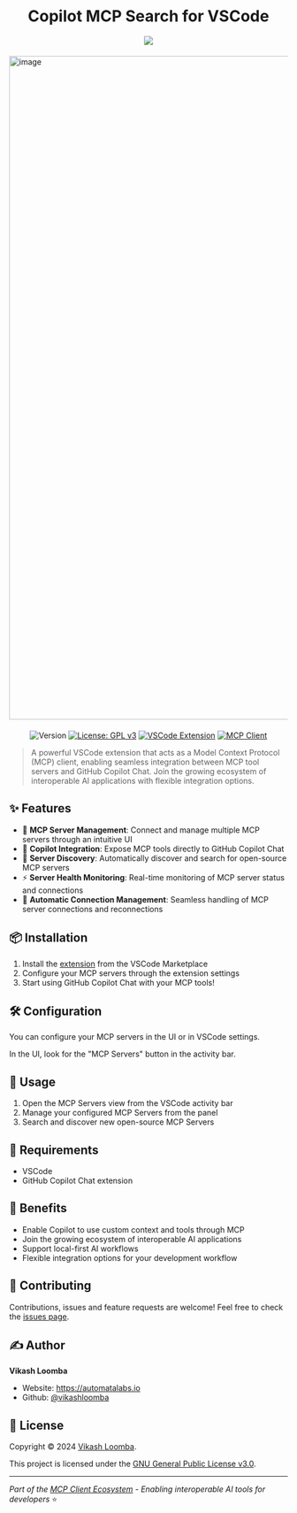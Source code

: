 <div align="center">
<h1>Copilot MCP Search for VSCode</h1> 
</div>
<div align="center">

[![](https://dcbadge.limes.pink/api/server/https://discord.gg/copilotmcp)](https://discord.gg/copilotmcp)

</div>
<div style="display: flex; justify-content: center; gap: 20px; margin: 20px 0;">
  <img width="1200" alt="image" src="https://github.com/user-attachments/assets/d92d1ff2-998d-43ad-a386-071af84dbab6" />
</div>
<div align="center">

![Version](https://img.shields.io/badge/version-0.0.36-blue.svg?cacheSeconds=2592000)
[![License: GPL v3](https://img.shields.io/badge/License-GPLv3-blue.svg)](https://www.gnu.org/licenses/gpl-3.0)
[![VSCode Extension](https://img.shields.io/badge/VSCode-Extension-blue.svg?logo=visual-studio-code)](https://code.visualstudio.com/api/references/extension-guidelines)
[![MCP Client](https://img.shields.io/badge/MCP-Client-green.svg)](https://modelcontextprotocol.io/clients)



</div>

> A powerful VSCode extension that acts as a Model Context Protocol (MCP) client, enabling seamless integration between MCP tool servers and GitHub Copilot Chat. Join the growing ecosystem of interoperable AI applications with flexible integration options.

## ✨ Features

- 🔧 **MCP Server Management**: Connect and manage multiple MCP servers through an intuitive UI
- 🚀 **Copilot Integration**: Expose MCP tools directly to GitHub Copilot Chat
- 🎯 **Server Discovery**: Automatically discover and search for open-source MCP servers
- ⚡ **Server Health Monitoring**: Real-time monitoring of MCP server status and connections
- 🔄 **Automatic Connection Management**: Seamless handling of MCP server connections and reconnections


## 📦 Installation

1. Install the [extension](https://marketplace.visualstudio.com/items?itemName=AutomataLabs.copilot-mcp) from the VSCode Marketplace
2. Configure your MCP servers through the extension settings
3. Start using GitHub Copilot Chat with your MCP tools!

## 🛠️ Configuration

You can configure your MCP servers in the UI or in VSCode settings.

In the UI, look for the "MCP Servers" button in the activity bar.

## 🚀 Usage

1. Open the MCP Servers view from the VSCode activity bar
2. Manage your configured MCP Servers from the panel
3. Search and discover new open-source MCP Servers

## 🔗 Requirements

- VSCode 
- GitHub Copilot Chat extension

## 🌟 Benefits

- Enable Copilot to use custom context and tools through MCP
- Join the growing ecosystem of interoperable AI applications
- Support local-first AI workflows
- Flexible integration options for your development workflow

## 👥 Contributing

Contributions, issues and feature requests are welcome!
Feel free to check the [issues page](https://github.com/VikashLoomba/copilot-mcp/issues).

## ✍️ Author

**Vikash Loomba**

* Website: https://automatalabs.io
* Github: [@vikashloomba](https://github.com/vikashloomba)

## 📝 License

Copyright © 2024 [Vikash Loomba](https://automatalabs.io).

This project is licensed under the [GNU General Public License v3.0](LICENSE).

---

_Part of the [MCP Client Ecosystem](https://modelcontextprotocol.io/clients) - Enabling interoperable AI tools for developers_ ⭐️
